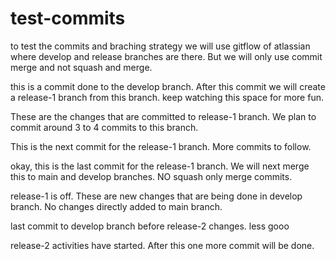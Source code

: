 # test-commits
to test the commits and braching strategy
we will use gitflow of atlassian where develop and release branches are there. But we will only use commit merge and not squash and merge.

this is a commit done to the develop branch. After this commit we will create a release-1 branch from this branch. keep watching this space for more fun. 

These are the changes that are committed to release-1 branch. We plan to commit around 3 to 4 commits to this branch. 

This is the next commit for the release-1 branch. More commits to follow. 

okay, this is the last commit for the release-1 branch. We will next merge this to main and develop branches. NO squash only merge commits. 

release-1 is off. These are new changes that are being done in develop branch. No changes directly added to main branch.

last commit to develop branch before release-2 changes. less gooo

release-2 activities have started. After this one more commit will be done. 

